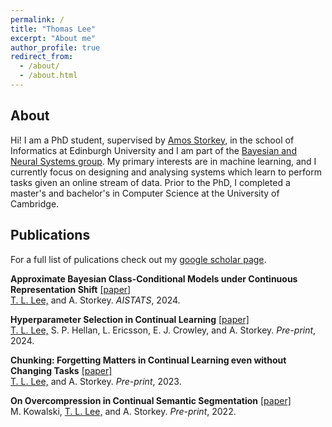 ```yaml
---
permalink: /
title: "Thomas Lee"
excerpt: "About me"
author_profile: true
redirect_from: 
  - /about/
  - /about.html
---
```


## About

Hi! I am a PhD student, supervised by [Amos Storkey](https://homepages.inf.ed.ac.uk/amos/), in the school of Informatics at Edinburgh University and I am part of the [Bayesian and Neural Systems group](https://www.bayeswatch.com/). My primary interests are in machine learning, and I currently focus on designing and analysing systems which learn to perform tasks given an online stream of data. Prior to the PhD, I completed a master's and bachelor's in Computer Science at the University of Cambridge.  

## Publications

For a full list of pulications check out my [google scholar page](https://scholar.google.com/citations?user=pRcPv_cAAAAJ&hl=en).

**Approximate Bayesian Class-Conditional Models under Continuous Representation Shift** [[paper]](https://arxiv.org/abs/2305.19076) \
<u>T. L. Lee,</u> and A. Storkey. *AISTATS*, 2024.

**Hyperparameter Selection in Continual Learning** [[paper]](https://arxiv.org/abs/2404.06466)  \
<u>T. L. Lee,</u> S. P. Hellan, L. Ericsson, E. J. Crowley, and A. Storkey. *Pre-print*, 2024.

**Chunking: Forgetting Matters in Continual Learning even without Changing Tasks** [[paper]](https://arxiv.org/abs/2310.02206) \
<u>T. L. Lee,</u> and A. Storkey. *Pre-print*, 2023. 

**On Overcompression in Continual Semantic Segmentation** [[paper]](https://openreview.net/pdf?id=k_XHLBD4qPO) \
M. Kowalski, <u>T. L. Lee,</u> and A. Storkey. *Pre-print*, 2022.
